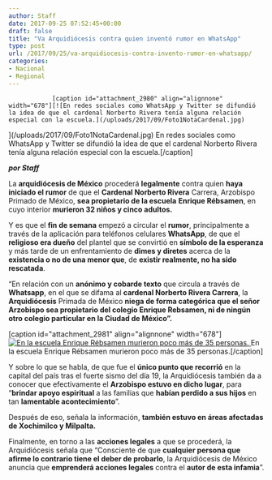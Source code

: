```yaml
---
author: Staff
date: 2017-09-25 07:52:45+00:00
draft: false
title: "Va Arquidiócesis contra quien inventó rumor en WhatsApp"
type: post
url: /2017/09/25/va-arquidiocesis-contra-invento-rumor-en-whatsapp/
categories:
- Nacional
- Regional
---
```



				[caption id="attachment_2980" align="alignnone" width="678"][![En redes sociales como WhatsApp y Twitter se difundió la idea de que el cardenal Norberto Rivera tenía alguna relación especial con la escuela.](/uploads/2017/09/Foto1NotaCardenal.jpg)
](/uploads/2017/09/Foto1NotaCardenal.jpg) En redes sociales como WhatsApp y Twitter se difundió la idea de que el cardenal Norberto Rivera tenía alguna relación especial con la escuela.[/caption]

_**por Staff**_

La **arquidiócesis de México** procederá **legalmente** contra quien **haya iniciado el rumor** de que el **Cardenal Norberto Rivera** Carrera, Arzobispo Primado de México, **sea propietario de la escuela** **Enrique Rébsamen**, en cuyo interior **murieron 32 niños y cinco adultos.**

Y es que el **fin de semana** empezó a circular el **rumor**, principalmente a través de la aplicación para teléfonos celulares **WhatsApp**, de que el **religioso era dueño** del plantel que se convirtió en **símbolo de la esperanza** y más tarde de un enfrentamiento de **dimes y diretes** acerca de la **existencia o no de una menor que**, de **existir realmente, no ha sido rescatada**.

“En relación con un **anónimo y cobarde texto** que circula a través de **Whatsapp**, en el que se difama al **cardenal Norberto Rivera Carrera**, la **Arquidiócesis** Primada de México **niega de forma categórica que el señor Arzobispo sea propietario del colegio Enrique Rebsamen, ni de ningún otro colegio particular en la Ciudad de México”.**

[caption id="attachment_2981" align="alignnone" width="678"][![En la escuela Enrique Rébsamen murieron poco más de 35 personas.](/uploads/2017/09/Foto2NotaCardenal.jpg)
](/uploads/2017/09/Foto2NotaCardenal.jpg) En la escuela Enrique Rébsamen murieron poco más de 35 personas.[/caption]

Y sobre lo que se habla, de que fue el **único punto que recorrió** en la capital del país tras el fuerte sismo del día 19, la Arquidiócesis también da a conocer que efectivamente el **Arzobispo estuvo en dicho lugar**, para “**brindar apoyo espiritual** a las familias que **habían perdido a sus hijos** en tan **lamentable acontecimiento**”.

Después de eso, señala la información, **también estuvo en áreas afectadas de Xochimilco y Milpalta.**

Finalmente, en torno a las **acciones legales** a que se procederá, la Arquidiócesis señala que “Consciente de que **cualquier persona que afirme lo contrario tiene el deber de probarlo**, la Arquidiócesis de México anuncia que **emprenderá acciones legales** contra el **autor de esta infamia**”.		
